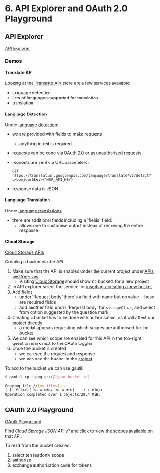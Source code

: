 # 6. API Explorer and OAuth 2.0 Playground

## API Explorer

[API Explorer](https://developers.google.com/apis-explorer)

### Demos

#### Translate API
Looking at the [Translate API](https://developers.google.com/apis-explorer/#search/translate/translate/v2/) there are a few services available:

- language detection
- lists of languages supported for translation
- translation

#### Language Detection

Under [language detection](https://developers.google.com/apis-explorer/#search/translate/translate/v2/language.detections.list):

- we are provided with fields to make requests
    - anything in red is required
- requests can be done via OAuth 2.0 or as unauthorised requests
- requests are sent via URL parameters:
    
    ```http
    GET https://translation.googleapis.com/language/translate/v2/detect?q=bonjour&key={YOUR_API_KEY}
    ```
- response data is JSON

#### Language Translation

Under [language translations](https://developers.google.com/apis-explorer/#search/translate/translate/v2/language.translations.list)

- there are additional fields including a 'fields' field:
    - allows one to customise output instead of receiving the entire response
    
#### Cloud Storage

[Cloud Storage APIs](https://developers.google.com/apis-explorer/#search/cloud%20storage/)

Creating a bucket via the API:

1. Make sure that the API is enabled under the current project under [APIs and Services](https://console.cloud.google.com/apis/dashboard)
    - Visiting [Cloud Storage](https://console.cloud.google.com/storage/browser) should show no buckets for a new project
2. In API explorer select the service for [inserting / creating a new bucket](https://developers.google.com/apis-explorer/#search/cloud%20storage/storage/v1/storage.buckets.insert)
3. Add fields
    - under 'Request body' there's a field with name but no value - these are required fields
    - add another field under 'Request body' for `storageClass`, and select from option suggested by the question mark
4. Creating a bucket has to be done with authorisation, as it will affect our project directly
    - a modal appears requesting which scopes are authorised for the bucket
5. We can see which scope are enabled for this API in the top-right question mark next to the OAuth toggler
6. Once the bucket is created
    - we can see the request and response
    - we can see the bucket in the [project](https://console.cloud.google.com/storage/browser)
    
To add to the bucket we can use gsutil:

```bash
$ gsutil cp *.png gs://[your-bucket-id]

Copying file://[my-files]...
| [1 files][ 28.4 MiB/ 28.4 MiB]    3.1 MiB/s
Operation completed over 1 objects/28.4 MiB.
```

## OAuth 2.0 Playground

[OAuth Playground](https://developers.google.com/oauthplayground/)

Find *Cloud Storage JSON API v1* and click to view the scopes available on that API.

To read from the bucket created:

1. select teh readonly scope
2. authorise
3. exchange authorisation code for tokens

